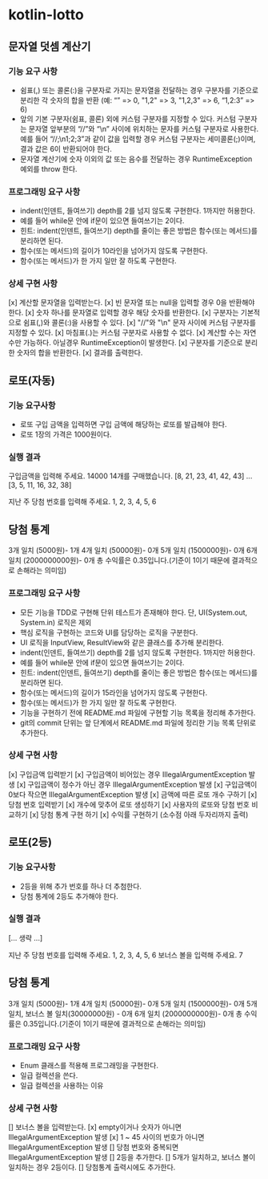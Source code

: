 # kotlin-lotto

## 문자열 덧셈 계산기
### 기능 요구 사항
- 쉼표(,) 또는 콜론(:)을 구분자로 가지는 문자열을 전달하는 경우 구분자를 기준으로 분리한 각 숫자의 합을 반환 (예: “” => 0, "1,2" => 3, "1,2,3" => 6, “1,2:3” => 6)
- 앞의 기본 구분자(쉼표, 콜론) 외에 커스텀 구분자를 지정할 수 있다. 커스텀 구분자는 문자열 앞부분의 “//”와 “\n” 사이에 위치하는 문자를 커스텀 구분자로 사용한다. 예를 들어 “//;\n1;2;3”과 같이 값을 입력할 경우 커스텀 구분자는 세미콜론(;)이며, 결과 값은 6이 반환되어야 한다.
- 문자열 계산기에 숫자 이외의 값 또는 음수를 전달하는 경우 RuntimeException 예외를 throw 한다.

### 프로그래밍 요구 사항
- indent(인덴트, 들여쓰기) depth를 2를 넘지 않도록 구현한다. 1까지만 허용한다.
- 예를 들어 while문 안에 if문이 있으면 들여쓰기는 2이다.
- 힌트: indent(인덴트, 들여쓰기) depth를 줄이는 좋은 방법은 함수(또는 메서드)를 분리하면 된다.
- 함수(또는 메서드)의 길이가 10라인을 넘어가지 않도록 구현한다.
- 함수(또는 메서드)가 한 가지 일만 잘 하도록 구현한다.

### 상세 구현 사항
[x] 계산할 문자열을 입력받는다.
  [x] 빈 문자열 또는 null을 입력할 경우 0을 반환해야 한다.
  [x] 숫자 하나를 문자열로 입력할 경우 해당 숫자를 반환한다.
  [x] 구분자는 기본적으로 쉼표(,)와 콜론(:)을 사용할 수 있다.
  [x] "//"와 "\n" 문자 사이에 커스텀 구분자를 지정할 수 있다.
  [x] 마침표(.)는 커스텀 구분자로 사용할 수 없다.
  [x] 계산할 수는 자연수만 가능하다. 아닐경우 RuntimeException이 발생한다.
[x] 구분자를 기준으로 분리한 숫자의 합을 반환한다.
[x] 결과를 출력한다.

## 로또(자동)
### 기능 요구사항
- 로또 구입 금액을 입력하면 구입 금액에 해당하는 로또를 발급해야 한다.
- 로또 1장의 가격은 1000원이다.

### 실행 결과
구입금액을 입력해 주세요.
14000
14개를 구매했습니다.
[8, 21, 23, 41, 42, 43]
...
[3, 5, 11, 16, 32, 38]

지난 주 당첨 번호를 입력해 주세요.
1, 2, 3, 4, 5, 6

당첨 통계
---------
3개 일치 (5000원)- 1개
4개 일치 (50000원)- 0개
5개 일치 (1500000원)- 0개
6개 일치 (2000000000원)- 0개
총 수익률은 0.35입니다.(기준이 1이기 때문에 결과적으로 손해라는 의미임)

### 프로그래밍 요구 사항
- 모든 기능을 TDD로 구현해 단위 테스트가 존재해야 한다. 단, UI(System.out, System.in) 로직은 제외
- 핵심 로직을 구현하는 코드와 UI를 담당하는 로직을 구분한다.
- UI 로직을 InputView, ResultView와 같은 클래스를 추가해 분리한다.
- indent(인덴트, 들여쓰기) depth를 2를 넘지 않도록 구현한다. 1까지만 허용한다.
- 예를 들어 while문 안에 if문이 있으면 들여쓰기는 2이다.
- 힌트: indent(인덴트, 들여쓰기) depth를 줄이는 좋은 방법은 함수(또는 메서드)를 분리하면 된다.
- 함수(또는 메서드)의 길이가 15라인을 넘어가지 않도록 구현한다.
- 함수(또는 메서드)가 한 가지 일만 잘 하도록 구현한다.
- 기능을 구현하기 전에 README.md 파일에 구현할 기능 목록을 정리해 추가한다.
- git의 commit 단위는 앞 단계에서 README.md 파일에 정리한 기능 목록 단위로 추가한다.

### 상세 구현 사항
[x] 구입금액 입력받기
  [x] 구입금액이 비어있는 경우 IllegalArgumentException 발생
  [x] 구입금액이 정수가 아닌 경우 IllegalArgumentException 발생
  [x] 구입금액이 0보다 작으면 IllegalArgumentException 발생
[x] 금액에 따른 로또 개수 구하기
[x] 당첨 번호 입력받기
[x] 개수에 맞추어 로또 생성하기
[x] 사용자의 로또와 당첨 번호 비교하기
[x] 당첨 통계 구현 하기
[x] 수익률 구현하기 (소수점 아래 두자리까지 출력)


## 로또(2등)
### 기능 요구사항
- 2등을 위해 추가 번호를 하나 더 추첨한다.
- 당첨 통계에 2등도 추가해야 한다.

### 실행 결과
[... 생략 ...]

지난 주 당첨 번호를 입력해 주세요.
1, 2, 3, 4, 5, 6
보너스 볼을 입력해 주세요.
7

당첨 통계
---------
3개 일치 (5000원)- 1개
4개 일치 (50000원)- 0개
5개 일치 (1500000원)- 0개
5개 일치, 보너스 볼 일치(30000000원) - 0개
6개 일치 (2000000000원)- 0개
총 수익률은 0.35입니다.(기준이 1이기 때문에 결과적으로 손해라는 의미임)

### 프로그래밍 요구 사항
- Enum 클래스를 적용해 프로그래밍을 구현한다.
- 일급 컬렉션을 쓴다.
- 일급 컬렉션을 사용하는 이유

### 상세 구현 사항
[] 보너스 볼을 입력받는다.
  [x] empty이거나 숫자가 아니면 IllegalArgumentException 발생
  [x] 1 ~ 45 사이의 번호가 아니면 IllegalArgumentException 발생
  [] 당첨 번호와 중복되면 IllegalArgumentException 발생
[] 2등을 추가한다.
  [] 5개가 일치하고, 보너스 볼이 일치하는 경우 2등이다.
  [] 당첨통계 출력시에도 추가한다.
